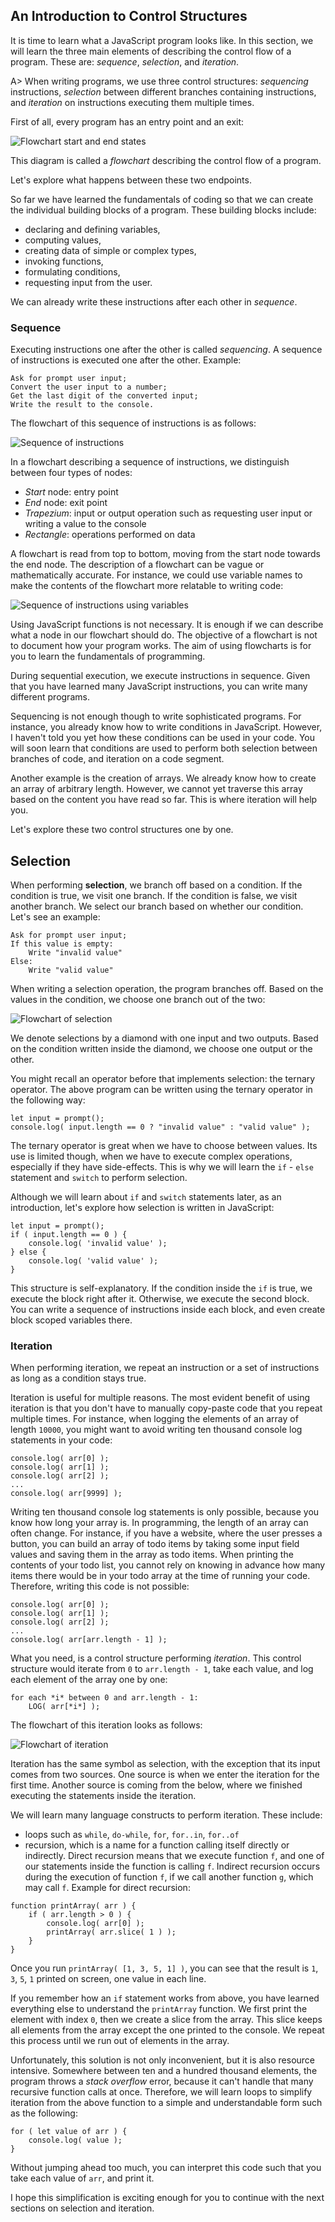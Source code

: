 ## An Introduction to Control Structures

It is time to learn what a JavaScript program looks like. In this section, we will learn the three main elements of describing the control flow of a program. These are: *sequence*, *selection*, and *iteration*.

A> When writing programs, we use three control structures: *sequencing* instructions, *selection* between different branches containing instructions, and *iteration* on instructions executing them multiple times.

First of all, every program has an entry point and an exit:

![`Flowchart start and end states`](images/flowchart.png)

This diagram is called a *flowchart* describing the control flow of a program.

Let's explore what happens between these two endpoints.

So far we have learned the fundamentals of coding so that we can create the individual building blocks of a program. These building blocks include:

- declaring and defining variables,
- computing values,
- creating data of simple or complex types,
- invoking functions,
- formulating conditions,
- requesting input from the user.

We can already write these instructions after each other in *sequence*.

### Sequence

Executing instructions one after the other is called *sequencing*. A sequence of instructions is executed one after the other. Example:

```
Ask for prompt user input;
Convert the user input to a number;
Get the last digit of the converted input;
Write the result to the console.
```

The flowchart of this sequence of instructions is as follows:

![`Sequence of instructions`](images/sequence1_en.png)

In a flowchart describing a sequence of instructions, we distinguish between four types of nodes:

- *Start* node: entry point
- *End* node: exit point
- *Trapezium*: input or output operation such as requesting user input or writing a value to the console
- *Rectangle*: operations performed on data

A flowchart is read from top to bottom, moving from the start node towards the end node. The description of a flowchart can be vague or mathematically accurate. For instance, we could use variable names to make the contents of the flowchart more relatable to writing code:

![`Sequence of instructions using variables`](images/sequence2_en.png)

Using JavaScript functions is not necessary. It is enough if we can describe what a node in our flowchart should do. The objective of a flowchart is not to document how your program works. The aim of using flowcharts is for you to learn the fundamentals of programming.

During sequential execution, we execute instructions in sequence. Given that you have learned many JavaScript instructions, you can write many different programs.

Sequencing is not enough though to write sophisticated programs. For instance, you already know how to write conditions in JavaScript. However, I haven't told you yet how these conditions can be used in your code. You will soon learn that conditions are used to perform both selection between branches of code, and iteration on a code segment.

Another example is the creation of arrays. We already know how to create an array of arbitrary length. However, we cannot yet traverse this array based on the content you have read so far. This is where iteration will help you.

Let's explore these two control structures one by one.

## Selection

When performing **selection**, we branch off based on a condition. If the condition is true, we visit one branch. If the condition is false, we visit another branch. We select our branch based on whether our condition. Let's see an example:

```
Ask for prompt user input;
If this value is empty:
    Write "invalid value"
Else:
    Write "valid value"
```

When writing a selection operation, the program branches off. Based on the values in the condition, we choose one branch out of the two:

![`Flowchart of selection`](images/Selection1_en.png)

We denote selections by a diamond with one input and two outputs. Based on the condition written inside the diamond, we choose one output or the other.

You might recall an operator before that implements selection: the ternary operator. The above program can be written using the ternary operator in the following way:

```
let input = prompt();
console.log( input.length == 0 ? "invalid value" : "valid value" );
```

The ternary operator is great when we have to choose between values. Its use is limited though, when we have to execute complex operations, especially if they have side-effects. This is why we will learn the `if` - `else` statement and `switch` to perform selection.

Although we will learn about `if` and `switch` statements later, as an introduction, let's explore how selection is written in JavaScript:

```
let input = prompt();
if ( input.length == 0 ) {
    console.log( 'invalid value' );
} else {
    console.log( 'valid value' );
}
```

This structure is self-explanatory. If the condition inside the `if` is true, we execute the block right after it. Otherwise, we execute the second block. You can write a sequence of instructions inside each block, and even create block scoped variables there.

### Iteration

When performing iteration, we repeat an instruction or a set of instructions as long as a condition stays true.

Iteration is useful for multiple reasons. The most evident benefit of using iteration is that you don't have to manually copy-paste code that you repeat multiple times. For instance, when logging the elements of an array of length `10000`, you might want to avoid writing ten thousand console log statements in your code:

```
console.log( arr[0] );
console.log( arr[1] );
console.log( arr[2] );
...
console.log( arr[9999] );
```

Writing ten thousand console log statements is only possible, because you know how long your array is. In programming, the length of an array can often change. For instance, if you have a website, where the user presses a button, you can build an array of todo items by taking some input field values and saving them in the array as todo items. When printing the contents of your todo list, you cannot rely on knowing in advance how many items there would be in your todo array at the time of running your code. Therefore, writing this code is not possible:

```
console.log( arr[0] );
console.log( arr[1] );
console.log( arr[2] );
...
console.log( arr[arr.length - 1] );
```

What you need, is a control structure performing *iteration*. This control structure would iterate from `0` to `arr.length - 1`, take each value, and log each element of the array one by one:

```
for each *i* between 0 and arr.length - 1:
    LOG( arr[*i*] );
```

The flowchart of this iteration looks as follows:

![`Flowchart of iteration`](images/Iteration1_en.png)

Iteration has the same symbol as selection, with the exception that its input comes from two sources. One source is when we enter the iteration for the first time. Another source is coming from the below, where we finished executing the statements inside the iteration.

We will learn many language constructs to perform iteration. These include:

- loops such as `while`, `do-while`, `for`, `for..in`, `for..of`
- recursion, which is a name for a function calling itself directly or indirectly. Direct recursion means that we execute function `f`, and one of our statements inside the function is calling `f`. Indirect recursion occurs during the execution of function `f`, if we call another function `g`, which may call `f`. Example for direct recursion:

```
function printArray( arr ) {
    if ( arr.length > 0 ) {
        console.log( arr[0] );
        printArray( arr.slice( 1 ) );
    }
}
```

Once you run `printArray( [1, 3, 5, 1] )`, you can see that the result is `1`, `3`, `5`, `1` printed on screen, one value in each line.

If you remember how an `if` statement works from above, you have learned everything else to understand the `printArray` function. We first print the element with index `0`, then we create a slice from the array. This slice keeps all elements from the array except the one printed to the console. We repeat this process until we run out of elements in the array.

Unfortunately, this solution is not only inconvenient, but it is also resource intensive. Somewhere between ten and a hundred thousand elements, the program throws a *stack overflow* error, because it can't handle that many recursive function calls at once. Therefore, we will learn loops to simplify iteration from the above function to a simple and understandable form such as the following:

```
for ( let value of arr ) {
    console.log( value );
}
```

Without jumping ahead too much, you can interpret this code such that you take each value of `arr`, and print it.

I hope this simplification is exciting enough for you to continue with the next sections on selection and iteration.
